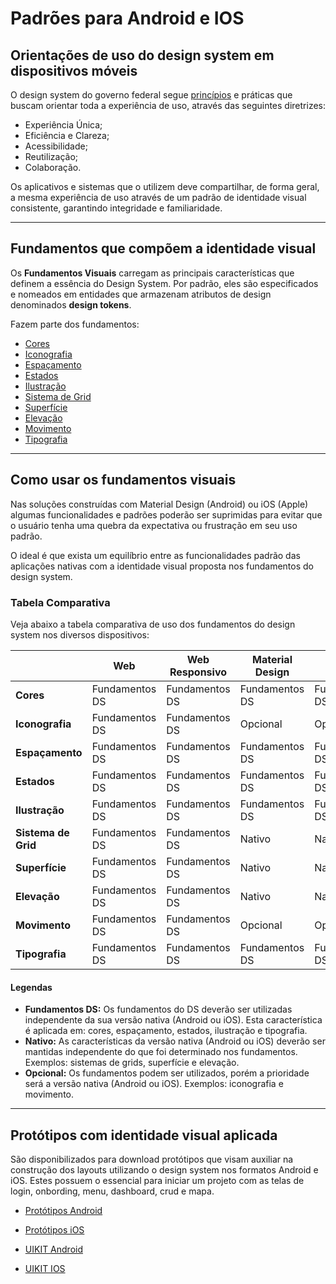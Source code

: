 
# Padrões para Android e IOS

## Orientações de uso do design system em dispositivos móveis

O design system do governo federal segue [princípios](https://www.gov.br/ds/introducao/principios) e práticas que buscam orientar toda a experiência de uso, através das seguintes diretrizes:

-   Experiência Única;
-   Eficiência e Clareza;
-   Acessibilidade;
-   Reutilização;
-   Colaboração.
  
Os aplicativos e sistemas que o utilizem deve compartilhar, de forma geral, a mesma experiência de uso através de um padrão de identidade visual consistente, garantindo integridade e familiaridade.

---

## Fundamentos que compõem a identidade visual

Os **Fundamentos Visuais** carregam as principais características que definem a essência do Design System. Por padrão, eles são especificados e nomeados em entidades que armazenam atributos de design denominados **design tokens**.

Fazem parte dos fundamentos:

-   [Cores](https://www.gov.br/ds/fundamentos-visuais/cores)
-   [Iconografia](https://www.gov.br/ds/fundamentos-visuais/iconografia)
-   [Espaçamento](https://www.gov.br/ds/fundamentos-visuais/espacamento)
-   [Estados](https://www.gov.br/ds/fundamentos-visuais/estados)
-   [Ilustração](https://www.gov.br/ds/fundamentos-visuais/ilustracao)
-   [Sistema de Grid](https://www.gov.br/ds/fundamentos-visuais/grid)
-   [Superfície](https://www.gov.br/ds/fundamentos-visuais/superficie)
-   [Elevação](https://www.gov.br/ds/fundamentos-visuais/elevacao)
-   [Movimento](https://www.gov.br/ds/fundamentos-visuais/movimento)
-   [Tipografia](https://www.gov.br/ds/fundamentos-visuais/tipografia)

---

## Como usar os fundamentos visuais

Nas soluções construídas com Material Design (Android) ou iOS (Apple) algumas funcionalidades e padrões poderão ser suprimidas para evitar que o usuário tenha uma quebra da expectativa ou frustração em seu uso padrão.

O ideal é que exista um equilíbrio entre as funcionalidades padrão das aplicações nativas com a identidade visual proposta nos fundamentos do design system.

### Tabela Comparativa

Veja abaixo a tabela comparativa de uso dos fundamentos do design system nos diversos dispositivos:

|                     | Web            | Web Responsivo | Material Design | iOS            |
| ------------------- | -------------- | -------------- | --------------- | -------------- |
| **Cores**           | Fundamentos DS | Fundamentos DS | Fundamentos DS  | Fundamentos DS |
| **Iconografia**     | Fundamentos DS | Fundamentos DS | Opcional        | Opcional       |
| **Espaçamento**     | Fundamentos DS | Fundamentos DS | Fundamentos DS  | Fundamentos DS |
| **Estados**         | Fundamentos DS | Fundamentos DS | Fundamentos DS  | Fundamentos DS |
| **Ilustração**      | Fundamentos DS | Fundamentos DS | Fundamentos DS  | Fundamentos DS |
| **Sistema de Grid** | Fundamentos DS | Fundamentos DS | Nativo          | Nativo         |
| **Superfície**      | Fundamentos DS | Fundamentos DS | Nativo          | Nativo         |
| **Elevação**        | Fundamentos DS | Fundamentos DS | Nativo          | Nativo         |
| **Movimento**       | Fundamentos DS | Fundamentos DS | Opcional        | Opcional       |
| **Tipografia**      | Fundamentos DS | Fundamentos DS | Fundamentos DS  | Fundamentos DS |

#### Legendas

-   **Fundamentos DS:** Os fundamentos do DS deverão ser utilizadas independente da sua versão nativa (Android ou iOS). Esta característica é aplicada em: cores, espaçamento, estados, ilustração e tipografia.
-   **Nativo:** As características da versão nativa (Android ou iOS) deverão ser mantidas independente do que foi determinado nos fundamentos. Exemplos: sistemas de grids, superfície e elevação.
-   **Opcional:** Os fundamentos podem ser utilizados, porém a prioridade será a versão nativa (Android ou iOS). Exemplos: iconografia e movimento.

---

## Protótipos com identidade visual aplicada

São disponibilizados para download protótipos que visam auxiliar na construção dos layouts utilizando o design system nos formatos Android e iOS. Estes possuem o essencial para iniciar um projeto com as telas de login, onbording, menu, dashboard, crud e mapa.

-   [Protótipos Android](https://serprodrive.serpro.gov.br/s/ixDJP9pL2zM6BGW)

-   [Protótipos iOS](https://serprodrive.serpro.gov.br/s/qwk9ekj4E3ScECK)
  
-   [UIKIT Android](https://serprodrive.serpro.gov.br/s/kLJfZc9zpfa8jsL)
  
-   [UIKIT IOS](https://serprodrive.serpro.gov.br/s/CiLWgb77s3tbr69)
